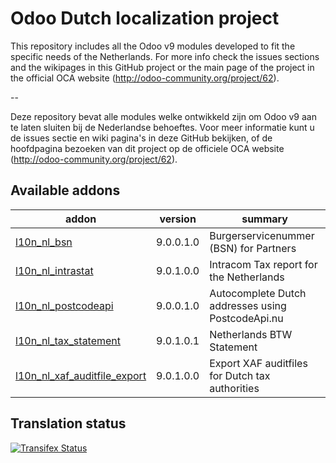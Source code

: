 

Odoo Dutch localization project
===============================

This repository includes all the Odoo v9 modules developed to fit the specific needs of the Netherlands.
For more info check the issues sections and the wikipages in this GitHub project or the main page of the project in the official OCA website (http://odoo-community.org/project/62).

--

Deze repository bevat alle modules welke ontwikkeld zijn om Odoo v9 aan te laten sluiten bij de Nederlandse behoeftes. Voor meer informatie kunt u de issues sectie en wiki pagina's in deze GitHub bekijken, of de hoofdpagina bezoeken van dit project op de officiele OCA website (http://odoo-community.org/project/62). 

[//]: # (addons)

Available addons
----------------
addon | version | summary
--- | --- | ---
[l10n_nl_bsn](l10n_nl_bsn/) | 9.0.0.1.0 | Burgerservicenummer (BSN) for Partners
[l10n_nl_intrastat](l10n_nl_intrastat/) | 9.0.1.0.0 | Intracom Tax report for the Netherlands
[l10n_nl_postcodeapi](l10n_nl_postcodeapi/) | 9.0.0.1.0 | Autocomplete Dutch addresses using PostcodeApi.nu
[l10n_nl_tax_statement](l10n_nl_tax_statement/) | 9.0.1.0.1 | Netherlands BTW Statement
[l10n_nl_xaf_auditfile_export](l10n_nl_xaf_auditfile_export/) | 9.0.1.0.0 | Export XAF auditfiles for Dutch tax authorities

[//]: # (end addons)

Translation status
------------------

[![Transifex Status](https://www.transifex.com/projects/p/OCA-l10n-netherlands-9-0/chart/image_png)](https://www.transifex.com/projects/p/OCA-l10n-netherlands-9-0)
